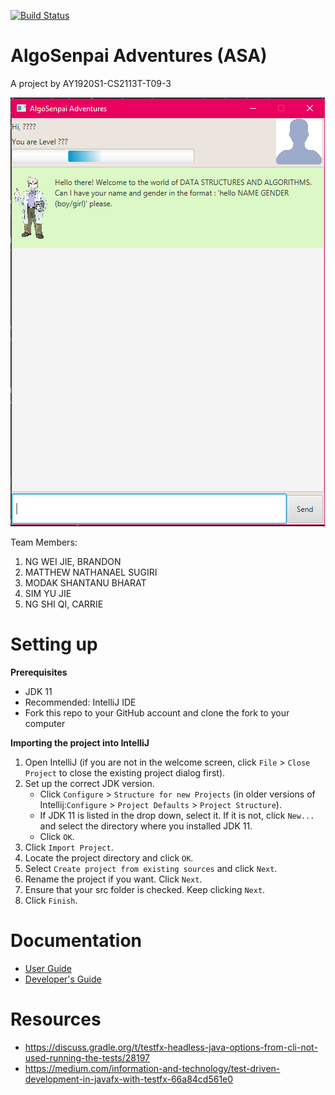 [![Build Status](https://travis-ci.org/AY1920S1-CS2113T-T09-3/main.svg?branch=master)](https://travis-ci.org/AY1920S1-CS2113T-T09-3/main)

# AlgoSenpai Adventures (ASA)
A project by AY1920S1-CS2113T-T09-3

![ASA](docs/images/Ui.png)

Team Members:
1) NG WEI JIE, BRANDON
2) MATTHEW NATHANAEL SUGIRI
3) MODAK SHANTANU BHARAT
4) SIM YU JIE
5) NG SHI QI, CARRIE

# Setting up

**Prerequisites**

* JDK 11
* Recommended: IntelliJ IDE
* Fork this repo to your GitHub account and clone the fork to your computer

**Importing the project into IntelliJ**

1. Open IntelliJ (if you are not in the welcome screen, click `File` > `Close Project` to close the existing project dialog first).
1. Set up the correct JDK version.
   * Click `Configure` > `Structure for new Projects` (in older versions of Intellij:`Configure` > `Project Defaults` > `Project Structure`).
   * If JDK 11 is listed in the drop down, select it. If it is not, click `New...` and select the directory where you installed JDK 11.
   * Click `OK`.
1. Click `Import Project`.
1. Locate the project directory and click `OK`.
1. Select `Create project from existing sources` and click `Next`.
1. Rename the project if you want. Click `Next`.
1. Ensure that your src folder is checked. Keep clicking `Next`.
1. Click `Finish`.

# Documentation

* [User Guide](docs/UserGuide.adoc)
* [Developer's Guide](docs/DeveloperGuide.adoc)

# Resources
- https://discuss.gradle.org/t/testfx-headless-java-options-from-cli-not-used-running-the-tests/28197
- https://medium.com/information-and-technology/test-driven-development-in-javafx-with-testfx-66a84cd561e0
